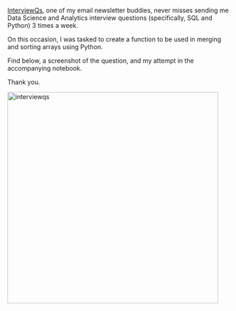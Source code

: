 [InterviewQs](https://www.interviewqs.com/), one of my email newsletter buddies, never misses sending me Data Science and Analytics interview questions (specifically, SQL and Python) 3 times a week.

On this occasion, I was tasked to create a function to be used in merging and sorting arrays using Python.

Find below, a screenshot of the question, and my attempt in the accompanying notebook.

Thank you.



<img width="474" alt="interviewqs" src="https://user-images.githubusercontent.com/86304211/200055645-e71cc7fa-bcb2-4a80-b01e-b73d503117c1.PNG">

